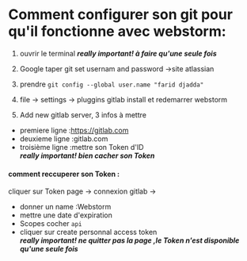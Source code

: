 # Comment configurer son git pour qu'il fonctionne avec webstorm:

1. ouvrir le terminal <strong><em>really important! à faire qu'une seule fois</em></strong>

2. Google taper git set usernam and password ->site atlassian

3. prendre     ` git config --global user.name "farid djadda" `

4. file -> settings -> pluggins gitlab install et redemarrer webstorm

5. Add new gitlab server, 3 infos à mettre <br/>
+ premiere ligne :https://gitlab.com
+ deuxieme ligne :gitlab.com
+ troisième ligne :mettre son Token d'ID <br/>
<strong><em>really important! bien cacher son Token </em></strong>

#### comment reccuperer son Token :

cliquer sur Token page -> connexion gitlab ->

+ donner un name :Webstorm
+ mettre une date d'expiration 
+ Scopes cocher `api`
+ cliquer sur create personnal access token <br/>
<strong><em>really important! ne quitter pas la page ,le Token n'est disponible qu'une seule fois </em></strong>